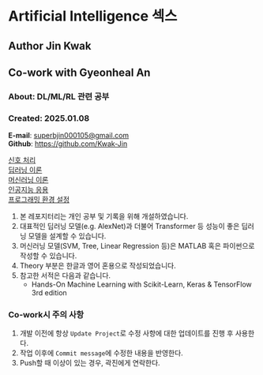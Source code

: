 # Artificial Intelligence 섹스
## Author Jin Kwak
## Co-work with Gyeonheal An
### About: DL/ML/RL 관련 공부
### Created: 2025.01.08
**E-mail**: superbjin000105@gmail.com  
**Github**: https://github.com/Kwak-Jin   

[신호 처리](https://github.com/Kwak-Jin/Artificial-Intelligence/blob/master/Theories/SignalProcessing.md)    
[딥러닝 이론](https://github.com/Kwak-Jin/Artificial-Intelligence/blob/master/Theories/DeepLearning.md)  
[머신러닝 이론](https://github.com/Kwak-Jin/Artificial-Intelligence/blob/master/Theories/MachineLearning.md)  
[인공지능 응용](https://github.com/Kwak-Jin/Artificial-Intelligence/blob/master/Theories/AI-Application.md)    
[프로그래밍 환경 설정](https://github.com/Kwak-Jin/DeepLearning/blob/master/Setup.md)    
    
1. 본 레포지터리는 개인 공부 및 기록을 위해 개설하였습니다.
2. 대표적인 딥러닝 모델(e.g. AlexNet)과 더불어 Transformer 등 성능이 좋은 딥러닝 모델을 설계할 수 있습니다.
3. 머신러닝 모델(SVM, Tree, Linear Regression 등)은 MATLAB 혹은 파이썬으로 작성할 수 있습니다.
4. Theory 부분은 한글과 영어 혼용으로 작성되었습니다.
5. 참고한 서적은 다음과 같습니다.
   - Hands-On Machine Learning with Scikit-Learn, Keras & TensorFlow 3rd edition

### Co-work시 주의 사항
1. 개발 이전에 항상 `Update Project`로 수정 사항에 대한 업데이트를 진행 후 사용한다.   
2. 작업 이후에 `Commit message`에 수정한 내용을 반영한다.   
3. Push할 때 이상이 있는 경우, 곽진에게 연락한다.   
